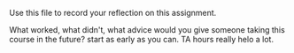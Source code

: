 Use this file to record your reflection on this assignment. 

What worked, what didn't, what advice would you give someone taking this course in the future?
start as early as you can. TA hours really helo a lot.